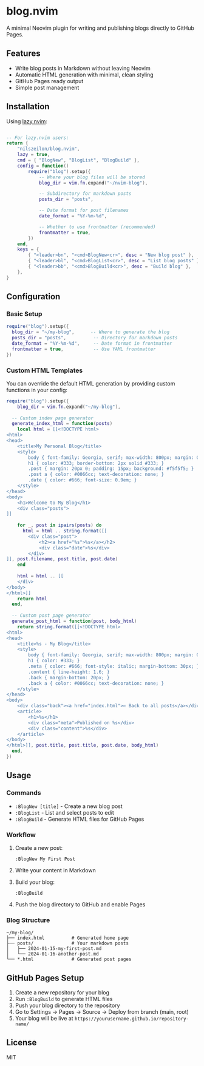 # blog.nvim

A minimal Neovim plugin for writing and publishing blogs directly to GitHub Pages.

## Features

- Write blog posts in Markdown without leaving Neovim
- Automatic HTML generation with minimal, clean styling
- GitHub Pages ready output
- Simple post management

## Installation

Using [lazy.nvim](https://github.com/folke/lazy.nvim):

```lua

-- For lazy.nvim users:
return {
	"nilszeilon/blog.nvim",
	lazy = true,
	cmd = { "BlogNew", "BlogList", "BlogBuild" },
	config = function()
		require("blog").setup({
			-- Where your blog files will be stored
			blog_dir = vim.fn.expand("~/nvim-blog"),

			-- Subdirectory for markdown posts
			posts_dir = "posts",

			-- Date format for post filenames
			date_format = "%Y-%m-%d",

			-- Whether to use frontmatter (recommended)
			frontmatter = true,
		})
	end,
	keys = {
		{ "<leader>bn", "<cmd>BlogNew<cr>", desc = "New blog post" },
		{ "<leader>bl", "<cmd>BlogList<cr>", desc = "List blog posts" },
		{ "<leader>bb", "<cmd>BlogBuild<cr>", desc = "Build blog" },
	},
}

```

## Configuration

### Basic Setup

```lua
require("blog").setup({
  blog_dir = "~/my-blog",      -- Where to generate the blog
  posts_dir = "posts",          -- Directory for markdown posts
  date_format = "%Y-%m-%d",     -- Date format in frontmatter
  frontmatter = true,           -- Use YAML frontmatter
})
```

### Custom HTML Templates

You can override the default HTML generation by providing custom functions in your config:

```lua
require("blog").setup({
	blog_dir = vim.fn.expand("~/my-blog"),
  
  -- Custom index page generator
  generate_index_html = function(posts)
    local html = [[<!DOCTYPE html>
<html>
<head>
    <title>My Personal Blog</title>
    <style>
        body { font-family: Georgia, serif; max-width: 800px; margin: 0 auto; padding: 20px; }
        h1 { color: #333; border-bottom: 2px solid #333; }
        .post { margin: 20px 0; padding: 15px; background: #f5f5f5; }
        .post a { color: #0066cc; text-decoration: none; }
        .date { color: #666; font-size: 0.9em; }
    </style>
</head>
<body>
    <h1>Welcome to My Blog</h1>
    <div class="posts">
]]
    
    for _, post in ipairs(posts) do
      html = html .. string.format([[
        <div class="post">
            <h2><a href="%s">%s</a></h2>
            <div class="date">%s</div>
        </div>
]], post.filename, post.title, post.date)
    end
    
    html = html .. [[
    </div>
</body>
</html>]]
    return html
  end,
  
  -- Custom post page generator
  generate_post_html = function(post, body_html)
    return string.format([[<!DOCTYPE html>
<html>
<head>
    <title>%s - My Blog</title>
    <style>
        body { font-family: Georgia, serif; max-width: 800px; margin: 0 auto; padding: 20px; }
        h1 { color: #333; }
        .meta { color: #666; font-style: italic; margin-bottom: 30px; }
        .content { line-height: 1.6; }
        .back { margin-bottom: 20px; }
        .back a { color: #0066cc; text-decoration: none; }
    </style>
</head>
<body>
    <div class="back"><a href="index.html">← Back to all posts</a></div>
    <article>
        <h1>%s</h1>
        <div class="meta">Published on %s</div>
        <div class="content">%s</div>
    </article>
</body>
</html>]], post.title, post.title, post.date, body_html)
  end,
})
```

## Usage

### Commands

- `:BlogNew [title]` - Create a new blog post
- `:BlogList` - List and select posts to edit
- `:BlogBuild` - Generate HTML files for GitHub Pages

### Workflow

1. Create a new post:
   ```vim
   :BlogNew My First Post
   ```

2. Write your content in Markdown

3. Build your blog:
   ```vim
   :BlogBuild
   ```

4. Push the blog directory to GitHub and enable Pages

### Blog Structure

```
~/my-blog/
├── index.html          # Generated home page
├── posts/              # Your markdown posts
│   ├── 2024-01-15-my-first-post.md
│   └── 2024-01-16-another-post.md
└── *.html              # Generated post pages
```

## GitHub Pages Setup

1. Create a new repository for your blog
2. Run `:BlogBuild` to generate HTML files
3. Push your blog directory to the repository
4. Go to Settings → Pages → Source → Deploy from branch (main, root)
5. Your blog will be live at `https://yourusername.github.io/repository-name/`

## License

MIT
